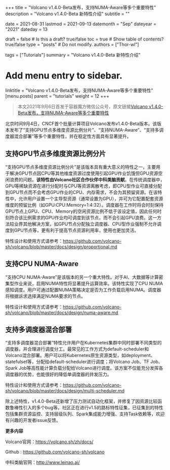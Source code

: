 +++
title = "Volcano v1.4.0-Beta发布，支持NUMA-Aware等多个重要特性"
description = "Volcano v1.4.0-Beta 新特性介绍"
subtitle = ""

date = 2021-08-31
lastmod = 2021-09-13
datemonth = "Sep"
dateyear = "2021"
dateday = 13

draft = false  # Is this a draft? true/false
toc = true  # Show table of contents? true/false
type = "posts"  # Do not modify.
authors = ["Thor-wl"]

tags = ["Tutorials"]
summary = "Volcano v1.4.0-Beta 新特性介绍"

# Add menu entry to sidebar.
linktitle = "Volcano v1.4.0-Beta发布，支持NUMA-Aware等多个重要特性"
[menu.posts]
parent = "tutorials"
weight = 12
+++

>本文2021年9月6日首发于容器魔方微信公众号，原文链接[Volcano v1.4.0-Beta发布，支持NUMA-Aware等多个重要特性](https://mp.weixin.qq.com/s/S5JAQI0uLoTEx0lvYDXM4Q)  

北京时间9月4日，CNCF首个批量计算项目Volcano发布v1.4.0-Beta版本。该版本发布了“支持GPU节点多维度资源比例分片”、“支持NUMA-Aware”、“支持多调度器混合部署”等多个重要特性，并在稳定性方面具有显著提升。

## 支持GPU节点多维度资源比例分片

“支持GPU节点多维度资源比例分片”是该版本具有重大意义的特性之一，主要用于解决GPU节点因CPU等其他维度资源过度使用引起GPU作业饥饿但GPU资源空闲浪费的问题。__该特性由Volcano社区合作伙伴中科类脑贡献__。在传统调度器中，GPU等稀缺资源在进行分配时与CPU等资源离散考虑，即CPU型作业可直接分配到GPU节点而不会考虑GPU作业的CPU、内存需求，不会为其预留资源。在该特性中，允许用户设置一个主导型资源（通常设置为GPU），并可为它配置配套资源维度的预留比例（如GPU:CPU:Memory=1:4:32）。调度器在工作时将会时刻保持GPU节点上GPU、CPU、Memory的空闲资源比例不低于该设定值，因此任何时刻符合该比例需求的GPU作业均可调度到该节点，而不会引起GPU浪费。这一方法较业界其他解决方案，如GPU节点分配独立调度器、CPU型作业强制不允许调度到GPU节点等，更有利于提高节点资源利用率，使用也更加灵活。

特性设计和使用方式请参考：https://github.com/volcano-sh/volcano/blob/master/docs/design/proportional.md



## 支持CPU NUMA-Aware

“支持CPU NUMA-Aware”是该版本的另一个重大特性。对于AI、大数据等计算密集型作业来说，启用NUMA特性将显著提升运算效率。该特性实现了CPU NUMA感知调度。用户可通过配置NUMA策略决定是否为工作负载启用NUMA。调度器将根据诉求选择满足NUMA要求的节点。

特性设计和使用方式请参考：https://github.com/volcano-sh/volcano/blob/master/docs/design/numa-aware.md


## 支持多调度器混合部署

“支持多调度器混合部署”特性允许用户在Kubernetes集群中同时部署不同类型的调度器，并合理进行调度分工。最常见的工作方式为default-scheduler和Volcano混合部署。用户可以将Kubernetes原生资源类型，如deployment、statefulset等，分配给default-scheduler进行调度；将Volcano Job、TF Job、Spark Job等高性能计算负载分配给Volcano进行调度。该方案不仅能充分发挥各调度器的优势，也能很好的降低单调度器的并发压力。

特性设计和使用方式请参考：https://github.com/volcano-sh/volcano/blob/master/docs/design/multi-scheduler.md


除上述特性，v1.4.0-Beta还新增了压力测试自动化框架，并修复了因资源比较函数鲁棒性引入的多个bug等。社区正在进行v1.5的路标特性征集，已征集到的特性包括集群资源监控、支持层级队列、Spark集成能力增强、支持Task依赖等，欢迎有兴趣的开发者issue反馈。


__更多内容__

Volcano官网：https://volcano.sh/zh/docs/

Github : https://github.com/volcano-sh/volcano

中科类脑官网：http://www.leinao.ai/
